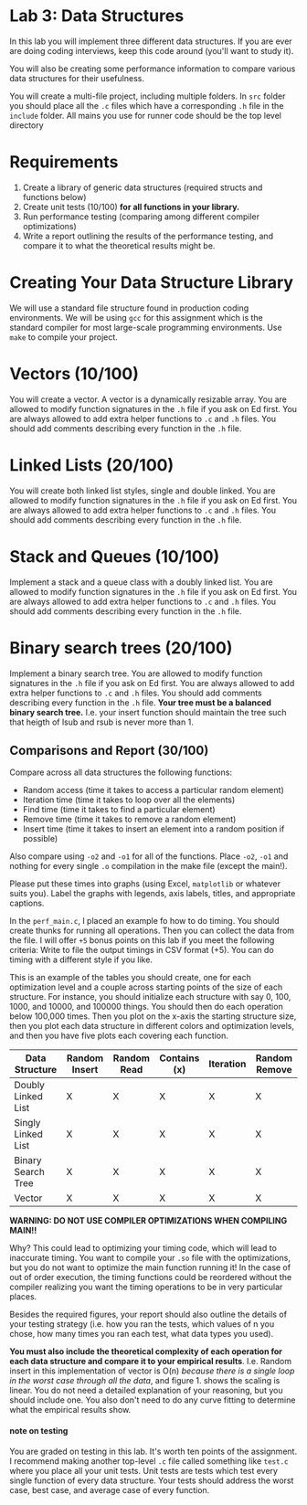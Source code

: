 # Lab 3: Data Structures

In this lab you will implement three different data structures. If you are ever are doing coding interviews, keep this code around (you'll want to study it).

You will also be creating some performance information to compare various data structures for their usefulness. 

You will create a multi-file project, including multiple folders. In `src` folder you should place all the `.c` files which have a corresponding `.h` file in the `include` folder. All mains you use for runner code should be the top level directory

# Requirements 

1. Create a library of generic data structures (required structs and functions below)
2. Create unit tests (10/100) **for all functions in your library.**
3. Run performance testing (comparing among different compiler optimizations)
4. Write a report outlining the results of the performance testing, and compare it to what the theoretical results might be. 

# Creating Your Data Structure Library

We will use a standard file structure found in production coding environments. We will be using `gcc` for this assignment which is the standard compiler for most large-scale programming environments. Use `make` to compile your project. 

# Vectors (10/100)
You will create a vector. A vector is a dynamically resizable array. You are allowed to modify function signatures in the `.h` file if you ask on Ed first. You are always allowed to add extra helper functions to `.c` and `.h` files. You should add comments describing every function in the `.h` file. 

# Linked Lists (20/100)
You will create both linked list styles, single and double linked. You are allowed to modify function signatures in the `.h` file if you ask on Ed first. You are always allowed to add extra helper functions to `.c` and `.h` files. You should add comments describing every function in the `.h` file. 

# Stack and Queues (10/100)
Implement a stack and a queue class with a doubly linked list. You are allowed to modify function signatures in the `.h` file if you ask on Ed first. You are always allowed to add extra helper functions to `.c` and `.h` files. You should add comments describing every function in the `.h` file. 

# Binary search trees (20/100)
Implement a binary search tree. You are allowed to modify function signatures in the `.h` file if you ask on Ed first. You are always allowed to add extra helper functions to `.c` and `.h` files. You should add comments describing every function in the `.h` file. **Your tree must be a balanced binary search tree.** I.e. your insert function should maintain the tree such that heigth of lsub and rsub is never more than 1.

## Comparisons and Report (30/100)

Compare across all data structures the following functions:
- Random access (time it takes to access a particular random element)
- Iteration time (time it takes to loop over all the elements)
- Find time (time it takes to find a particular element)
- Remove time (time it takes to remove a random element)
- Insert time (time it takes to insert an element into a random position if possible)

Also compare using `-o2` and `-o1` for all of the functions. Place `-o2`, `-o1` and nothing for every single `.o` compilation in the make file (except the main!).

Please put these times into graphs (using Excel, `matplotlib` or whatever suits you). Label the graphs with legends, axis labels, titles, and appropriate captions. 

In the `perf_main.c`, I placed an example fo how to do timing. You should create thunks for running all operations. Then you can collect the data from the file. I will offer `+5` bonus points on this lab if you meet the following criteria: Write to file the output timings in CSV format (+5). You can do timing with a different style if you like. 


This is an example of the tables you should create, one for each optimization level and a couple across starting points of the size of each structure. For instance, you should initialize each structure with say 0, 100, 1000, and 10000, and 100000 things. You should then do each operation below 100,000 times. Then you plot on the x-axis the starting structure size, then you plot each data structure in different colors and optimization levels, and then you have five plots each covering each function. 

| Data Structure      | Random Insert | Random Read | Contains (x) | Iteration | Random Remove
| -----------         | -----------   | ----------- | -----------  |  ----------- | ----------- |
| Doubly Linked List | X | X | X | X | X | 
| Singly Linked List | X | X | X | X | X | 
| Binary Search Tree | X | X | X | X | X | 
| Vector             | X | X | X | X | X | 

**WARNING: DO NOT USE COMPILER OPTIMIZATIONS WHEN COMPILING MAIN!!**

Why? This could lead to optimizing your timing code, which will lead to inaccurate timing. You want to compile your `.so` file with the optimizations, but you do not want to optimize the main function running it! In the case of out of order execution, the timing functions could be reordered without the compiler realizing you want the timing operations to be in very particular places. 

Besides the required figures, your report should also outline the details of your testing strategy (i.e. how you ran the tests, which values of n you chose, how many times you ran each test, what data types you used). 

**You must also include the theoretical complexity of each operation for each data structure and compare it to your empirical results**. I.e. Random insert in this implementation of vector is O(n) *because there is a single loop in the worst case through all the data*, and figure 1. shows the scaling is linear. You do not need a detailed explanation of your reasoning, but you should include one. You also don't need to do any curve fitting to determine what the empirical results show. 



#### note on testing
You are graded on testing in this lab. It's worth ten points of the assignment. I recommend making another top-level `.c` file called something like `test.c` where you place all your unit tests. Unit tests are tests which test every single function of every data structure. Your tests should address the worst case, best case, and average case of every function. 